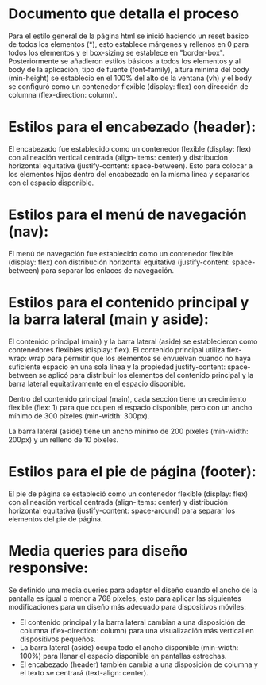 # Documento que detalla el proceso

Para el estilo general de la página html se inició haciendo un reset básico de todos los elementos (*), esto establece márgenes y rellenos en 0 para todos los elementos y el box-sizing se establece en "border-box". Posteriormente se añadieron estilos básicos a todos los elementos y al body de la aplicación, tipo de fuente (font-family), altura mínima del body (min-height) se establecio en el 100% del alto de la ventana (vh) y el body se configuró como un contenedor flexible (display: flex) con dirección de columna (flex-direction: column).

# Estilos para el encabezado (header):
El encabezado fue establecido como un contenedor flexible (display: flex) con alineación vertical centrada (align-items: center) y distribución horizontal equitativa (justify-content: space-between). Esto para colocar a los elementos hijos dentro del encabezado en la misma línea y separarlos con el espacio disponible.

# Estilos para el menú de navegación (nav):
El menú de navegación fue establecido como un contenedor flexible (display: flex) con distribución horizontal equitativa (justify-content: space-between) para separar los enlaces de navegación.

# Estilos para el contenido principal y la barra lateral (main y aside):
El contenido principal (main) y la barra lateral (aside) se establecieron como contenedores flexibles (display: flex). El contenido principal utiliza flex-wrap: wrap para permitir que los elementos se envuelvan cuando no haya suficiente espacio en una sola línea y la propiedad justify-content: space-between se aplicó para distribuir los elementos del contenido principal y la barra lateral equitativamente en el espacio disponible.

Dentro del contenido principal (main), cada sección tiene un crecimiento flexible (flex: 1) para que ocupen el espacio disponible, pero con un ancho mínimo de 300 píxeles (min-width: 300px).

La barra lateral (aside) tiene un ancho mínimo de 200 píxeles (min-width: 200px) y un relleno de 10 píxeles.

# Estilos para el pie de página (footer):
El pie de página se estableció como un contenedor flexible (display: flex) con alineación vertical centrada (align-items: center) y distribución horizontal equitativa (justify-content: space-around) para separar los elementos del pie de página. 

# Media queries para diseño responsive:
Se definido una media queries para adaptar el diseño cuando el ancho de la pantalla es igual o menor a 768 píxeles, esto para aplicar las siguientes modificaciones para un diseño más adecuado para dispositivos móviles:
*	El contenido principal y la barra lateral cambian a una disposición de columna (flex-direction: column) para una visualización más vertical en dispositivos pequeños.
* La barra lateral (aside) ocupa todo el ancho disponible (min-width: 100%) para llenar el espacio disponible en pantallas estrechas.
*	El encabezado (header) también cambia a una disposición de columna y el texto se centrará (text-align: center).

